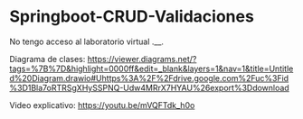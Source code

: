# Springboot-CRUD-Validaciones
No tengo acceso al laboratorio virtual .__.

Diagrama de clases:
https://viewer.diagrams.net/?tags=%7B%7D&highlight=0000ff&edit=_blank&layers=1&nav=1&title=Untitled%20Diagram.drawio#Uhttps%3A%2F%2Fdrive.google.com%2Fuc%3Fid%3D1Bla7oRTRSgXHySSPNQ-Udw4MRrX7HYAU%26export%3Ddownload

Video explicativo:
https://youtu.be/mVQFTdk_h0o
